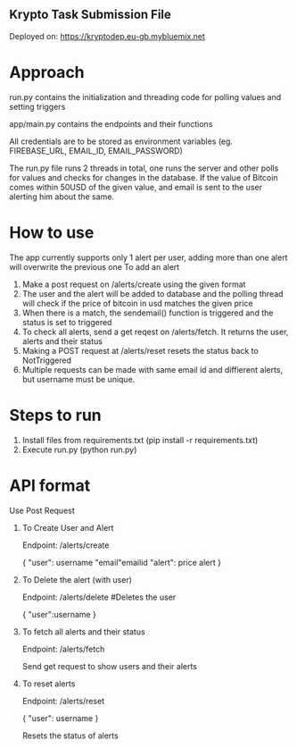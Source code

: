 ﻿## Krypto Task Submission File

Deployed on: https://kryptodep.eu-gb.mybluemix.net

# Approach

run.py contains the initialization and threading code for polling values and setting triggers

app/main.py contains the endpoints and their functions

All credentials are to be stored as environment variables (eg. FIREBASE_URL, EMAIL_ID, EMAIL_PASSWORD)

The run.py file runs 2 threads in total, one runs the server and other polls for values and checks for changes in the database. If the value of Bitcoin comes within 50USD of the given value, and email is sent to the user alerting him about the same.


# How to use
The app currently supports only 1  alert per user, adding more than one alert will overwrite the previous one
To add an alert
1. Make a post request on /alerts/create using the given format
2. The user and the alert will be added to database and the polling thread will check if the price of bitcoin in usd matches the given price
3. When there is a match, the sendemail() function is triggered and the status is set to triggered
4. To check all alerts, send a get reqest on /alerts/fetch. It returns the user, alerts and their status
5. Making a POST request at /alerts/reset resets the status back to NotTriggered
6. Multiple requests can be made with same email id and diffierent alerts, but username must be unique.


# Steps to run
1. Install files from requirements.txt (pip install -r requirements.txt)
2. Execute run.py (python run.py)

# API format
Use Post Request

1. To Create User and Alert

    Endpoint: /alerts/create

    {
    "user": username
    "email"emailid
    "alert": price alert
    }

2. To Delete the alert (with user)

    Endpoint: /alerts/delete #Deletes the user

    {
    "user":username
    }

3. To fetch all alerts and their status

    Endpoint: /alerts/fetch

    Send get request to show users and their alerts

4. To reset alerts

    Endpoint: /alerts/reset

    {
    "user": username
    }

    Resets the status of alerts
 
